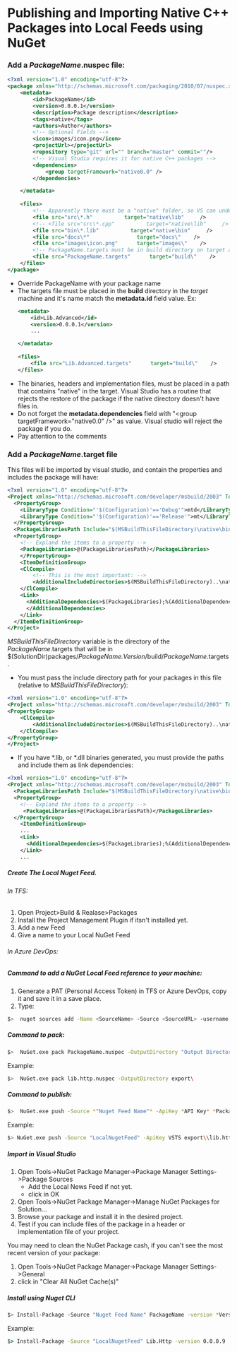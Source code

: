 # Publishing and Importing Native C++ Packages into Local Feeds using NuGet

### Add a *PackageName*.nuspec file:

```xml
<?xml version="1.0" encoding="utf-8"?>
<package xmlns="http://schemas.microsoft.com/packaging/2010/07/nuspec.xsd">
    <metadata>
        <id>PackageName</id>
        <version>0.0.0.1</version>
        <description>Package description</description>
        <tags>native</tags>
        <authors>Author</authors>
        <!-- Optional Fields -->
        <icon>images/icon.png</icon>
        <projectUrl></projectUrl>
        <repository type="git" url="" branch="master" commit=""/>
        <!-- Visual Studio requires it for native C++ packages -->
        <dependencies>
            <group targetFramework="native0.0" />
        </dependencies>

    </metadata>
     
    <files>
        <!-- Apparently there must be a "native" folder, so VS can understand these are C++ project files, if no native folder is given, the restore is rejected -->
        <file src="src\*.h"          target="native\lib"     />
        <!-- <file src="src\*.cpp"          target="native\lib"     /> -->
        <file src="bin\*.lib"          target="native\bin"     />
        <file src="docs\*"               target="docs\"    />
        <file src="images\icon.png"      target="images\"    />
        <!-- PackageName.targets must be in build directory on target and match the package name -->
        <file src="PackageName.targets"      target="build\"    />
    </files>
</package>
```

* Override PackageName with your package name
* The targets file must be placed in the **build** directory in the *target* machine and it's name match the **metadata.id** field value. Ex:
    ```xml
    <metadata>
        <id>Lib.Advanced</id>
        <version>0.0.0.1</version>
        ...

    </metadata>
     
    <files>        
        <file src="Lib.Advanced.targets"      target="build\"    />
    </files>
    ```
* The binaries, headers and implementation files, must be placed in a path that contains "native" in the target. Visual Studio has a routine that rejects the restore of the package if the native directory doesn't have files in.
* Do not forget the **metadata.dependencies** field with "\<group targetFramework="native0.0" /\>" as value. Visual studio will reject the package if you do.
* Pay attention to the comments

### Add a *PackageName*.target file

This files will be imported by visual studio, and contain the properties and includes the package will have:

```xml
<?xml version="1.0" encoding="utf-8"?>
<Project xmlns="http://schemas.microsoft.com/developer/msbuild/2003" ToolsVersion="15.0">
  <PropertyGroup>
    <LibraryType Condition="'$(Configuration)'=='Debug'">mtd</LibraryType>
    <LibraryType Condition="'$(Configuration)'=='Release'">mt</LibraryType>
  </PropertyGroup>
  <PackageLibrariesPath Include="$(MSBuildThisFileDirectory)\native\bin\$(platform)\*.lib" />
  <PropertyGroup>
    <!-- Expland the items to a property -->
    <PackageLibraries>@(PackageLibrariesPath)</PackageLibraries>
    </PropertyGroup>
    <ItemDefinitionGroup>
    <ClCompile>   
        <!-- This is the most important: -->
        <AdditionalIncludeDirectories>$(MSBuildThisFileDirectory)..\native\lib;%(AdditionalIncludeDirectories)</AdditionalIncludeDirectories>
    </ClCompile>
    <Link>
      <AdditionalDependencies>$(PackageLibraries);%(AdditionalDependencies) 
      </AdditionalDependencies>
    </Link>
  </ItemDefinitionGroup>
</Project>
```

*MSBuildThisFileDirectory* variable is the directory of the *PackageName*.targets that will be in $(SolutionDir)packages/*PackageName.Version*/build/*PackageName*.targets.

* You must pass the include directory path for your packages in this file (relative to *MSBuildThisFileDirectory*):

```xml
<?xml version="1.0" encoding="utf-8"?>
<Project xmlns="http://schemas.microsoft.com/developer/msbuild/2003" ToolsVersion="15.0">
<PropertyGroup>
    <ClCompile>
        <AdditionalIncludeDirectories>$(MSBuildThisFileDirectory)..\native\lib%(AdditionalIncludeDirectories)</AdditionalIncludeDirectories>
    </ClCompile>
</PropertyGroup>
</Project>
```

* If you have *.lib, or *.dll binaries generated, you must provide the paths and include them as link dependencies:

```xml
<?xml version="1.0" encoding="utf-8"?>
<Project xmlns="http://schemas.microsoft.com/developer/msbuild/2003" ToolsVersion="15.0">
  <PackageLibrariesPath Include="$(MSBuildThisFileDirectory)\native\bin\$(platform)\*.lib" />
  <PropertyGroup>
    <!-- Expland the items to a property -->
     <PackageLibraries>@(PackageLibrariesPath)</PackageLibraries>
  </PropertyGroup>
    <ItemDefinitionGroup>
    ...
    <Link>
      <AdditionalDependencies>$(PackageLibraries);%(AdditionalDependencies)</AdditionalDependencies>
    </Link>
    ...
```


##### Create The Local Nuget Feed.

###### In TFS:

1. Open Project>Build & Realase>Packages
2. Install the Project Management Plugin if itsn't installed yet.
3. Add a new Feed
4. Give a name to your Local NuGet Feed

###### In Azure DevOps:




##### Command to add a NuGet Local Feed reference to your machine:

1. Generate a PAT (Personal Access Token) in TFS or Azure DevOps, copy it and save it in a save place.
2. Type:

```bash
$>  nuget sources add -Name <SourceName> -Source <SourceURL> -username <UserName> -password <PAT>
```

##### Command to pack:

```bash
$>  NuGet.exe pack PackageName.nuspec -OutputDirectory "Output Directory Path"
```

Example:

```bash
$>  NuGet.exe pack lib.http.nuspec -OutputDirectory export\
```

##### Command to publish:

```bash
$>  NuGet.exe push -Source *"Nuget Feed Name"* -ApiKey *API Key* *PackageName*.nupkg
```

Example:

```bash
$> NuGet.exe push -Source "LocalNugetFeed" -ApiKey VSTS export\\lib.http.nupkg
```

##### Import in Visual Studio

1. Open Tools->NuGet Package Manager->Package Manager Settings->Package Sources
    * Add the Local News Feed if not yet.
    * click in OK
2. Open Tools->NuGet Package Manager->Manage NuGet Packages for Solution...
3. Browse your package and install it in the desired project.
4. Test if you can include files of the package in a header or implementation file of your project.

You may need to clean the NuGet Package cash, if you can't see the most recent version of your package:

1. Open Tools->NuGet Package Manager->Package Manager Settings->General
2. click in "Clear All NuGet Cache(s)"


##### Install using Nuget CLI

```bash
$> Install-Package -Source "Nuget Feed Name" PackageName -version *Version*
```

Example:

```cmd
$> Install-Package -Source "LocalNugetFeed" Lib.Http -version 0.0.0.9
```